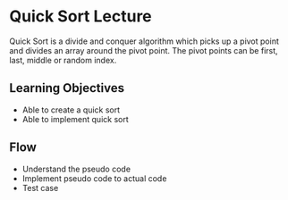 # Quick Sort Lecture
Quick Sort is a divide and conquer algorithm which picks up a pivot point and divides an array around the pivot point. The pivot points can be first, last, middle or random index.

## Learning Objectives
* Able to create a quick sort 
* Able to implement quick sort

## Flow
* Understand the pseudo code
* Implement pseudo code to actual code
* Test case
